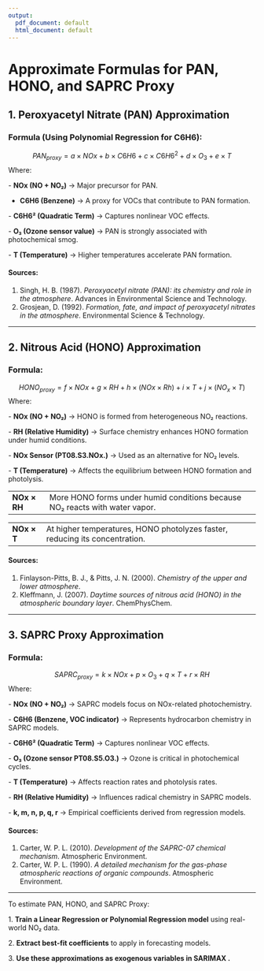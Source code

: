 ```yaml
---
output:
  pdf_document: default
  html_document: default
---
```


# Approximate Formulas for PAN, HONO, and SAPRC Proxy

## 1. Peroxyacetyl Nitrate (PAN) Approximation

### Formula (Using **Polynomial Regression** for C6H6):

$$
PAN_{proxy} = a \times NOx + b \times C6H6 + c \times C6H6^2 + d \times O_3 + e \times T
$$ Where:

\- **NOx (NO + NO₂)** → Major precursor for PAN.

-   **C6H6 (Benzene)** → A proxy for VOCs that contribute to PAN formation.

\- **C6H6² (Quadratic Term)** → Captures nonlinear VOC effects.

\- **O₃ (Ozone sensor value)** → PAN is strongly associated with photochemical smog.

\- **T (Temperature)** → Higher temperatures accelerate PAN formation.

#### Sources:

1.  Singh, H. B. (1987). *Peroxyacetyl nitrate (PAN): its chemistry and role in the atmosphere*. Advances in Environmental Science and Technology.
2.  Grosjean, D. (1992). *Formation, fate, and impact of peroxyacetyl nitrates in the atmosphere*. Environmental Science & Technology.

------------------------------------------------------------------------

## 2. Nitrous Acid (HONO) Approximation

### Formula:

$$
HONO_{proxy} = f \times NOx + g \times RH + h \times (NOx\times Rh) + i \times T + j  \times(NO_x\times T)
$$ Where:

\- **NOx (NO + NO₂)** → HONO is formed from heterogeneous NO₂ reactions.

\- **RH (Relative Humidity)** → Surface chemistry enhances HONO formation under humid conditions.

\- **NOx Sensor (PT08.S3.NOx.)** → Used as an alternative for NO₂ levels.

\- **T (Temperature)** → Affects the equilibrium between HONO formation and photolysis.

|  |  |
|----|----|
| **NOx × RH** | More HONO forms under humid conditions because NO₂ reacts with water vapor. |

|  |  |
|----|----|
| **NOx × T** | At higher temperatures, HONO photolyzes faster, reducing its concentration. |

#### Sources:

1.  Finlayson-Pitts, B. J., & Pitts, J. N. (2000). *Chemistry of the upper and lower atmosphere*.
2.  Kleffmann, J. (2007). *Daytime sources of nitrous acid (HONO) in the atmospheric boundary layer*. ChemPhysChem.

------------------------------------------------------------------------

## 3. SAPRC Proxy Approximation

### Formula:

$$
SAPRC_{proxy} = k \times NOx+ p \times O_3 + q \times T + r \times RH
$$ Where:

\- **NOx (NO + NO₂)** → SAPRC models focus on NOx-related photochemistry.

\- **C6H6 (Benzene, VOC indicator)** → Represents hydrocarbon chemistry in SAPRC models.

\- **C6H6² (Quadratic Term)** → Captures nonlinear VOC effects.

\- **O₃ (Ozone sensor PT08.S5.O3.)** → Ozone is critical in photochemical cycles.

\- **T (Temperature)** → Affects reaction rates and photolysis rates.

\- **RH (Relative Humidity)** → Influences radical chemistry in SAPRC models.

\- **k, m, n, p, q, r** → Empirical coefficients derived from regression models.

#### Sources:

1.  Carter, W. P. L. (2010). *Development of the SAPRC-07 chemical mechanism*. Atmospheric Environment.
2.  Carter, W. P. L. (1990). *A detailed mechanism for the gas-phase atmospheric reactions of organic compounds*. Atmospheric Environment.

------------------------------------------------------------------------

To estimate PAN, HONO, and SAPRC Proxy:

1\. **Train a Linear Regression or Polynomial Regression model** using real-world NO₂ data.

2\. **Extract best-fit coefficients** to apply in forecasting models.

3\. **Use these approximations as exogenous variables in SARIMAX .**
